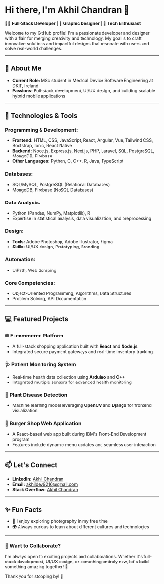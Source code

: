 # Hi there, I'm Akhil Chandran 👋

👨‍💻 **Full-Stack Developer** | 🎨 **Graphic Designer** | 🤖 **Tech Enthusiast**

Welcome to my GitHub profile! I'm a passionate developer and designer with a flair for merging creativity and technology. My goal is to craft innovative solutions and impactful designs that resonate with users and solve real-world challenges.

---

## 🌟 About Me
- **Current Role:** MSc student in Medical Device Software Engineering at DKIT, Ireland
- **Passions:** Full-stack development, UI/UX design, and building scalable hybrid mobile applications

---

## 🚀 Technologies & Tools
### Programming & Development:
- **Frontend:** HTML, CSS, JavaScript, React, Angular, Vue, Tailwind CSS, Bootstrap, Ionic, React Native
- **Backend:** Node.js, Express.js, Next.js, PHP, Laravel, SQL, PostgreSQL, MongoDB, Firebase
- **Other Languages:** Python, C, C++, R, Java, TypeScript

### Databases:
- SQL/MySQL, PostgreSQL (Relational Databases)
- MongoDB, Firebase (NoSQL Databases)

### Data Analysis:
- Python (Pandas, NumPy, Matplotlib), R
- Expertise in statistical analysis, data visualization, and preprocessing

### Design:
- **Tools:** Adobe Photoshop, Adobe Illustrator, Figma
- **Skills:** UI/UX design, Prototyping, Branding

### Automation:
- UiPath, Web Scraping

### Core Competencies:
- Object-Oriented Programming, Algorithms, Data Structures
- Problem Solving, API Documentation

---

## 💻 Featured Projects
### 🌐 **E-commerce Platform**
- A full-stack shopping application built with **React** and **Node.js**
- Integrated secure payment gateways and real-time inventory tracking

### 🩺 **Patient Monitoring System**
- Real-time health data collection using **Arduino** and **C++**
- Integrated multiple sensors for advanced health monitoring

### 🌱 **Plant Disease Detection**
- Machine learning model leveraging **OpenCV** and **Django** for frontend visualization

### 🍔 **Burger Shop Web Application**
- A React-based web app built during IBM's Front-End Development program
- Features include dynamic menu updates and seamless user interaction

---

## 📫 Let's Connect
- **LinkedIn:** [Akhil Chandran](https://www.linkedin.com/in/akhil-chandran/)
- **Email:** [akhildev9216@gmail.com](mailto:akhildev9216@gmail.com)
- **Stack Overflow:** [Akhil Chandran](https://stackoverflow.com/users/12550450/akhil-chandran)

---

## ✨ Fun Facts
- 📸 I enjoy exploring photography in my free time
- 🌍 Always curious to learn about different cultures and technologies

---

### 📌 Want to Collaborate?
I'm always open to exciting projects and collaborations. Whether it's full-stack development, UI/UX design, or something entirely new, let's build something amazing together! 🌟

Thank you for stopping by! 🚀
